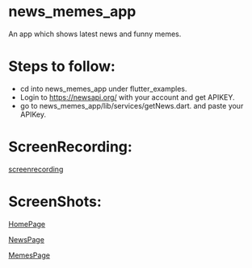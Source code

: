 # news_memes_app

An app which shows latest news and funny memes.

# Steps to follow:
 - cd into news_memes_app under flutter_examples.
 - Login to https://newsapi.org/ with your account and get APIKEY.
 - go to news_memes_app/lib/services/getNews.dart. and paste your APIKey.


# ScreenRecording:
 [screenrecording](demo/vid_1.mp4)


# ScreenShots:
[HomePage](demo/sc_1.jpeg)

[NewsPage](demo/sc_3.jpeg)

[MemesPage](demo/sc_2.jpeg)

